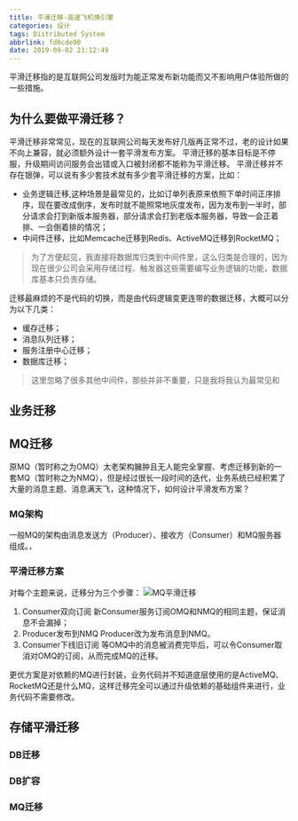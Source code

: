 ```yaml
---
title: 平滑迁移-高速飞机换引擎
categories: 设计
tags: Distributed System
abbrlink: fd8cde90
date: 2019-09-02 23:12:49
---
```



平滑迁移指的是互联网公司发版时为能正常发布新功能而又不影响用户体验所做的一些措施。
<!-- more -->

## 为什么要做平滑迁移？
平滑迁移非常常见，现在的互联网公司每天发布好几版再正常不过，老的设计如果不向上兼容，就必须额外设计一套平滑发布方案。
平滑迁移的基本目标是不停服，升级期间访问服务会出错或入口被封闭都不能称为平滑迁移。
平滑迁移并不存在银弹，可以说有多少套技术就有多少套平滑迁移的方案，比如：
* 业务逻辑迁移,这种场景是最常见的，比如订单列表原来依照下单时间正序排序，现在要改成倒序，发布时就不能照常地灰度发布，因为发布到一半时，部分请求会打到新版本服务器，部分请求会打到老版本服务器，导致一会正着排、一会倒着排的情况；
* 中间件迁移，比如Memcache迁移到Redis、ActiveMQ迁移到RocketMQ；
> 为了方便起见，我直接将数据库归类到中间件里，这么归类是合理的，因为现在很少公司会采用存储过程、触发器这些需要编写业务逻辑的功能，数据库基本只负责存储。

迁移最麻烦的不是代码的切换，而是由代码逻辑变更连带的数据迁移，大概可以分为以下几类：
* 缓存迁移；
* 消息队列迁移；
* 服务注册中心迁移；
* 数据库迁移；
> 这里忽略了很多其他中间件，那些并非不重要，只是我将我认为最常见和

## 业务迁移


## MQ迁移
原MQ（暂时称之为OMQ）太老架构臃肿且无人能完全掌握、考虑迁移到新的一套MQ（暂时称之为NMQ），但是经过很长一段时间的迭代，业务系统已经积累了大量的消息主题、消息满天飞，这种情况下，如何设计平滑发布方案？
### MQ架构
一般MQ的架构由消息发送方（Producer）、接收方（Consumer）和MQ服务器组成。，
### 平滑迁移方案
对每个主题来说，迁移分为三个步骤：
![MQ平滑迁移](http://47.88.24.11/imgs/平滑迁移-高速飞机换引擎/MQ平滑迁移.png "MQ平滑迁移")
1. Consumer双向订阅
新Consumer服务订阅OMQ和NMQ的相同主题，保证消息不会漏掉；
1. Producer发布到NMQ
Producer改为发布消息到NMQ。
1. Consumer下线旧订阅
等OMQ中的消息被消费完毕后，可以令Consumer取消对OMQ的订阅，从而完成MQ的迁移。

更优方案是对依赖的MQ进行封装，业务代码并不知道底层使用的是ActiveMQ、RocketMQ还是什么MQ，这样迁移完全可以通过升级依赖的基础组件来进行，业务代码不需要修改。


## 存储平滑迁移
### DB迁移

### DB扩容

### MQ迁移



